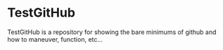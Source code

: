 # TestGitHub

TestGitHub is a repository for showing the bare minimums of github and how to maneuver, function, etc...

